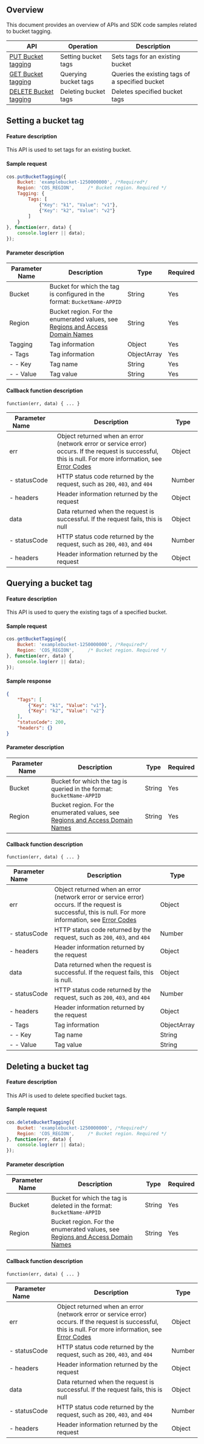 ## Overview

This document provides an overview of APIs and SDK code samples related to bucket tagging.

| API | Operation | Description |
| ------------------------------------------------------------ | -------------- | -------------------------------- |
| [PUT Bucket tagging](https://intl.cloud.tencent.com/document/product/436/8281) | Setting bucket tags | Sets tags for an existing bucket |
| [GET Bucket tagging](https://intl.cloud.tencent.com/document/product/436/8277) | Querying bucket tags | Queries the existing tags of a specified bucket |
| [DELETE Bucket tagging](https://intl.cloud.tencent.com/document/product/436/8286) | Deleting bucket tags | Deletes specified bucket tags |


## Setting a bucket tag

#### Feature description

This API is used to set tags for an existing bucket.

#### Sample request

[//]: # (.cssg-snippet-put-bucket-tagging)
```js
cos.putBucketTagging({
    Bucket: 'examplebucket-1250000000', /*Required*/
    Region: 'COS_REGION',     /* Bucket region. Required */
    Tagging: {
        Tags: [
            {"Key": "k1", "Value": "v1"},
            {"Key": "k2", "Value": "v2"}
        ]
    }
}, function(err, data) {
    console.log(err || data);
});
```

#### Parameter description

| Parameter Name | Description | Type | Required |
| --------- | ------------------------------------------------------------ | ----------- | ---- |
| Bucket | Bucket for which the tag is configured in the format: `BucketName-APPID`  | String      | Yes   |
| Region | Bucket region. For the enumerated values, see [Regions and Access Domain Names](https://intl.cloud.tencent.com/document/product/436/6224) | String | Yes |
| Tagging | Tag information | Object | Yes |
| - Tags | Tag information | ObjectArray | Yes |
| - - Key | Tag name | String | Yes |
| - - Value | Tag value | String | Yes |

#### Callback function description

```
function(err, data) { ... }
```

| Parameter Name&nbsp;&nbsp;&nbsp;&nbsp;&nbsp;&nbsp;&nbsp;&nbsp;&nbsp;&nbsp;&nbsp; | Description                                                     | Type   |
| ------------ | ------------------------------------------------------------ | ------ |
| err | Object returned when an error (network error or service error) occurs. If the request is successful, this is null. For more information, see [Error Codes](https://intl.cloud.tencent.com/document/product/436/7730) | Object |
| - statusCode | HTTP status code returned by the request, such as `200`, `403`, and `404` | Number |
| - headers | Header information returned by the request | Object |
| data | Data returned when the request is successful. If the request fails, this is null | Object |
| - statusCode | HTTP status code returned by the request, such as `200`, `403`, and `404` | Number |
| - headers | Header information returned by the request | Object |

## Querying a bucket tag

#### Feature description

This API is used to query the existing tags of a specified bucket.

#### Sample request

[//]: # (.cssg-snippet-get-bucket-tagging)
```js
cos.getBucketTagging({
    Bucket: 'examplebucket-1250000000', /*Required*/
    Region: 'COS_REGION',     /* Bucket region. Required */
}, function(err, data) {
    console.log(err || data);
});
```

#### Sample response

```json
{
    "Tags": [
        {"Key": "k1", "Value": "v1"},
        {"Key": "k2", "Value": "v2"}
    ],
    "statusCode": 200,
    "headers": {}
}
```

#### Parameter description

| Parameter Name | Description | Type | Required |
| ------ | ------------------------------------------------------------ | ------ | ---- |
| Bucket | Bucket for which the tag is queried in the format: `BucketName-APPID`  | String      | Yes   |
| Region | Bucket region. For the enumerated values, see [Regions and Access Domain Names](https://intl.cloud.tencent.com/document/product/436/6224) | String | Yes |

#### Callback function description

```
function(err, data) { ... }
```

| Parameter Name &nbsp;&nbsp;&nbsp;&nbsp;&nbsp;&nbsp;&nbsp;&nbsp;&nbsp;&nbsp;&nbsp; | Description                                                     | Type   | 
| ------------ | ------------------------------------------------------------ | ----------- |
| err | Object returned when an error (network error or service error) occurs. If the request is successful, this is null. For more information, see [Error Codes](https://intl.cloud.tencent.com/document/product/436/7730) | Object |
| - statusCode | HTTP status code returned by the request, such as `200`, `403`, and `404` | Number |
| - headers | Header information returned by the request | Object |
| data | Data returned when the request is successful. If the request fails, this is null. | Object |
| - statusCode | HTTP status code returned by the request, such as `200`, `403`, and `404` | Number |
| - headers | Header information returned by the request | Object |
| - Tags | Tag information | ObjectArray |
| - - Key | Tag name | String |
| - - Value | Tag value | String |

## Deleting a bucket tag

#### Feature description

This API is used to delete specified bucket tags.

#### Sample request

[//]: # (.cssg-snippet-delete-bucket-tagging)
```js
cos.deleteBucketTagging({
    Bucket: 'examplebucket-1250000000', /*Required*/
    Region: 'COS_REGION',     /* Bucket region. Required */
}, function(err, data) {
    console.log(err || data);
});
```

#### Parameter description

| Parameter Name | Description | Type | Required |
| ------ | ------------------------------------------------------------ | ------ | ---- |
| Bucket | Bucket for which the tag is deleted in the format: `BucketName-APPID`  | String      | Yes   |
| Region | Bucket region. For the enumerated values, see [Regions and Access Domain Names](https://intl.cloud.tencent.com/document/product/436/6224) | String | Yes |

#### Callback function description

```
function(err, data) { ... }
```

| Parameter Name&nbsp;&nbsp;&nbsp;&nbsp;&nbsp;&nbsp;&nbsp;&nbsp;&nbsp;&nbsp;&nbsp; | Description                                                     | Type   |
| ------------ | ------------------------------------------------------------ | ------ |
| err | Object returned when an error (network error or service error) occurs. If the request is successful, this is null. For more information, see [Error Codes](https://intl.cloud.tencent.com/document/product/436/7730) | Object |
| - statusCode | HTTP status code returned by the request, such as `200`, `403`, and `404` | Number |
| - headers | Header information returned by the request | Object |
| data | Data returned when the request is successful. If the request fails, this is null | Object |
| - statusCode | HTTP status code returned by the request, such as `200`, `403`, and `404` | Number |
| - headers | Header information returned by the request | Object |
